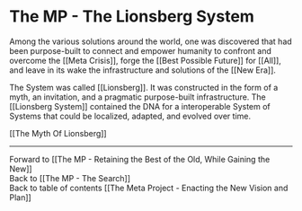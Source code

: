 # The MP - The Lionsberg System

Among the various solutions around the world, one was discovered that had been purpose-built to connect and empower humanity to confront and overcome the [[Meta Crisis]], forge the [[Best Possible Future]] for [[All]], and leave in its wake the infrastructure and solutions of the [[New Era]]. 

The System was called [[Lionsberg]]. It was constructed in the form of a myth, an invitation, and a pragmatic purpose-built infrastructure. The [[Lionsberg System]] contained the DNA for a interoperable System of Systems that could be localized, adapted, and evolved over time. 

[[The Myth Of Lionsberg]] 

___

Forward to [[The MP - Retaining the Best of the Old, While Gaining the New]]    
Back to [[The MP - The Search]]  
Back to table of contents [[The Meta Project - Enacting the New Vision and Plan]]  

